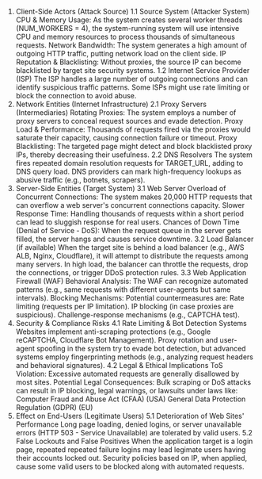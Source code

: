1. Client-Side Actors (Attack Source)
1.1 Source System (Attacker System)
CPU & Memory Usage: As the system creates several worker threads (NUM_WORKERS = 4), the system-running system will use intensive CPU and memory resources to process thousands of simultaneous requests.
Network Bandwidth: The system generates a high amount of outgoing HTTP traffic, putting network load on the client side.
IP Reputation & Blacklisting: Without proxies, the source IP can become blacklisted by target site security systems.
1.2 Internet Service Provider (ISP)
The ISP handles a large number of outgoing connections and can identify suspicious traffic patterns.
Some ISPs might use rate limiting or block the connection to avoid abuse.
2. Network Entities (Internet Infrastructure)
2.1 Proxy Servers (Intermediaries)
Rotating Proxies: The system employs a number of proxy servers to conceal request sources and evade detection.
Proxy Load & Performance: Thousands of requests fired via the proxies would saturate their capacity, causing connection failure or timeout.
Proxy Blacklisting: The targeted page might detect and block blacklisted proxy IPs, thereby decreasing their usefulness.
2.2 DNS Resolvers
The system fires repeated domain resolution requests for TARGET_URL, adding to DNS query load.
DNS providers can mark high-frequency lookups as abusive traffic (e.g., botnets, scrapers).
3. Server-Side Entities (Target System)
3.1 Web Server
Overload of Concurrent Connections: The system makes 20,000 HTTP requests that can overflow a web server's concurrent connections capacity.
Slower Response Time: Handling thousands of requests within a short period can lead to sluggish response for real users.
Chances of Down Time (Denial of Service - DoS): When the request queue in the server gets filled, the server hangs and causes service downtime.
3.2 Load Balancer (if available)
When the target site is behind a load balancer (e.g., AWS ALB, Nginx, Cloudflare), it will attempt to distribute the requests among many servers.
In high load, the balancer can throttle the requests, drop the connections, or trigger DDoS protection rules.
3.3 Web Application Firewall (WAF)
Behavioral Analysis: The WAF can recognize automated patterns (e.g., same requests with different user-agents but same intervals).
Blocking Mechanisms: Potential countermeasures are:
Rate limiting (requests per IP limitation).
IP blocking (in case proxies are suspicious).
Challenge-response mechanisms (e.g., CAPTCHA test).
4. Security & Compliance Risks
4.1 Rate Limiting & Bot Detection Systems
Websites implement anti-scraping protections (e.g., Google reCAPTCHA, Cloudflare Bot Management).
Proxy rotation and user-agent spoofing in the system try to evade bot detection, but advanced systems employ fingerprinting methods (e.g., analyzing request headers and behavioral signatures).
4.2 Legal & Ethical Implications
ToS Violation: Excessive automated requests are generally disallowed by most sites.
Potential Legal Consequences: Bulk scraping or DoS attacks can result in IP blocking, legal warnings, or lawsuits under laws like:
Computer Fraud and Abuse Act (CFAA) (USA)
General Data Protection Regulation (GDPR) (EU)
5. Effect on End-Users (Legitimate Users)
5.1 Deterioration of Web Sites' Performance
Long page loading, denied logins, or server unavailable errors (HTTP 503 - Service Unavailable) are tolerated by valid users.
5.2 False Lockouts and False Positives
When the application target is a login page, repeated repeated failure logins may lead legimate users having their accounts locked out.
Security policies based on IP, when applied, cause some valid users to be blocked along with automated requests.
